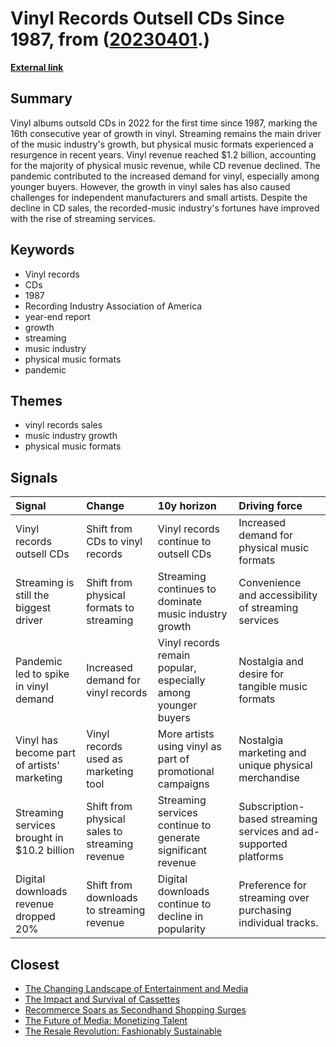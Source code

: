 # __Vinyl Records Outsell CDs Since 1987__, from ([20230401](https://kghosh.substack.com/p/20230401).)

__[External link](https://www.npr.org/2023/03/10/1162568704/vinyl-outsells-cds-first-time-since-1987-records?utm_source=substack&utm_medium=email)__



## Summary

Vinyl albums outsold CDs in 2022 for the first time since 1987, marking the 16th consecutive year of growth in vinyl. Streaming remains the main driver of the music industry's growth, but physical music formats experienced a resurgence in recent years. Vinyl revenue reached $1.2 billion, accounting for the majority of physical music revenue, while CD revenue declined. The pandemic contributed to the increased demand for vinyl, especially among younger buyers. However, the growth in vinyl sales has also caused challenges for independent manufacturers and small artists. Despite the decline in CD sales, the recorded-music industry's fortunes have improved with the rise of streaming services.

## Keywords

* Vinyl records
* CDs
* 1987
* Recording Industry Association of America
* year-end report
* growth
* streaming
* music industry
* physical music formats
* pandemic

## Themes

* vinyl records sales
* music industry growth
* physical music formats

## Signals

| Signal                                      | Change                                         | 10y horizon                                                   | Driving force                                                    |
|:--------------------------------------------|:-----------------------------------------------|:--------------------------------------------------------------|:-----------------------------------------------------------------|
| Vinyl records outsell CDs                   | Shift from CDs to vinyl records                | Vinyl records continue to outsell CDs                         | Increased demand for physical music formats                      |
| Streaming is still the biggest driver       | Shift from physical formats to streaming       | Streaming continues to dominate music industry growth         | Convenience and accessibility of streaming services              |
| Pandemic led to spike in vinyl demand       | Increased demand for vinyl records             | Vinyl records remain popular, especially among younger buyers | Nostalgia and desire for tangible music formats                  |
| Vinyl has become part of artists' marketing | Vinyl records used as marketing tool           | More artists using vinyl as part of promotional campaigns     | Nostalgia marketing and unique physical merchandise              |
| Streaming services brought in $10.2 billion | Shift from physical sales to streaming revenue | Streaming services continue to generate significant revenue   | Subscription-based streaming services and ad-supported platforms |
| Digital downloads revenue dropped 20%       | Shift from downloads to streaming revenue      | Digital downloads continue to decline in popularity           | Preference for streaming over purchasing individual tracks.      |

## Closest

* [The Changing Landscape of Entertainment and Media](c18691583943e0d2d1e217558293d06b)
* [The Impact and Survival of Cassettes](2b5b0cbcc9edb7216b44b39acaa27f62)
* [Recommerce Soars as Secondhand Shopping Surges](6e8eeaf2acd0e96acb4d43a085c483e1)
* [The Future of Media: Monetizing Talent](be6ecdd999bc41789029c9d32a86c51b)
* [The Resale Revolution: Fashionably Sustainable](8a1754f1df4fcfa417f1facfd72eebe0)